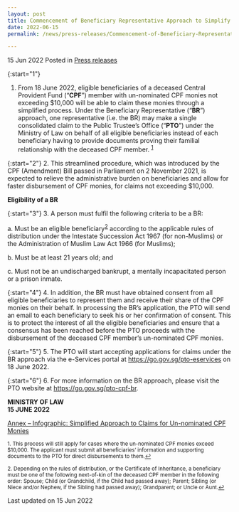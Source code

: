 ```yaml
---
layout: post
title: Commencement of Beneficiary Representative Approach to Simplify Payment of Un-nominated CPF Monies on 18 June 2022
date: 2022-06-15
permalink: /news/press-releases/Commencement-of-Beneficiary-Representative-Approach-to-Simplify-Payment-of-Un-nominated-CPF-Monies-on-18-June-2022 

---
```


15 Jun 2022 Posted in [Press releases](/news/press-releases)

{:start="1"}
1.	From 18 June 2022, eligible beneficiaries of a deceased Central Provident Fund (“<b>CPF</b>”) member with un-nominated CPF monies not exceeding $10,000 will be able to claim these monies through a simplified process. Under the Beneficiary Representative (“<b>BR</b>”) approach, one representative (i.e. the BR) may make a single consolidated claim to the Public Trustee’s Office (“<b>PTO</b>”) under the Ministry of Law on behalf of all eligible beneficiaries instead of each beneficiary having to provide documents proving their familial relationship with the deceased CPF member. <sup><a href="#fn1" id="ref1">1</a></sup> 

{:start="2"}
2.	This streamlined procedure, which was introduced by the CPF (Amendment) Bill passed in Parliament on 2 November 2021, is expected to relieve the administrative burden on beneficiaries and allow for faster disbursement of CPF monies, for claims not exceeding $10,000.

**Eligibility of a BR**

{:start="3"}
3.	A person must fulfil the following criteria to be a BR:

  a.	Must be an eligible beneficiary<sup><a href="#fn2" id="ref2">2</a></sup> according to the applicable rules of distribution under the Intestate Succession Act 1967 (for non-Muslims) or the Administration of Muslim Law Act 1966 (for Muslims);<br>

  b.	Must be at least 21 years old; and<br>

  c.	Must not be an undischarged bankrupt, a mentally incapacitated person or a prison inmate. 

{:start="4"}
4.	In addition, the BR must have obtained consent from all eligible beneficiaries to represent them and receive their share of the CPF monies on their behalf. In processing the BR’s application, the PTO will send an email to each beneficiary to seek his or her confirmation of consent. This is to protect the interest of all the eligible beneficiaries and ensure that a consensus has been reached before the PTO proceeds with the disbursement of the deceased CPF member’s un-nominated CPF monies. 

{:start="5"}
5.	The PTO will start accepting applications for claims under the BR approach via the e-Services portal at <a href="https://go.gov.sg/pto-eservices" target="new">https://go.gov.sg/pto-eservices</a> on 18 June 2022. 

{:start="6"}
6.	For more information on the BR approach, please visit the PTO website at <a href="https://go.gov.sg/pto-cpf-br" target="new">https://go.gov.sg/pto-cpf-br</a>. 

**MINISTRY OF LAW**
<br>**15 JUNE 2022**

[Annex – Infographic: Simplified Approach to Claims for Un-nominated CPF Monies](/files/news/press-releases/2022/01/Annex%20-%20Infographic%20-%20Simplified%20Approach%20to%20Claims%20%20for%20Un-nominated%20CPF%20Monies.pdf)<br>

<p><sup id="fn1">1. This process will still apply for cases where the un-nominated CPF monies exceed $10,000. The applicant must submit all beneficiaries’ information and supporting documents to the PTO for direct disbursements to them.<a href="#ref1" title="Jump back to footnote 1 in the text.">↩</a></sup></p>
<p><sup id="fn2">2. Depending on the rules of distribution, or the Certificate of Inheritance, a beneficiary must be one of the following next-of-kin of the deceased CPF member in the following order: Spouse; Child (or Grandchild, if the Child had passed away); Parent; Sibling (or Niece and/or Nephew, if the Sibling had passed away); Grandparent; or Uncle or Aunt.<a href="#ref2" title="Jump back to footnote 2 in the text.">↩</a></sup></p>

<p class="right-side-updated">Last updated on 15 Jun 2022</p>
